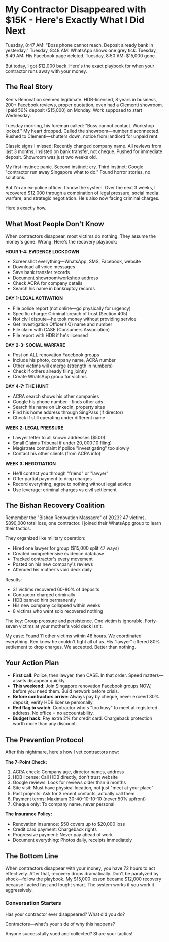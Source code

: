 # My Contractor Disappeared with $15K - Here's Exactly What I Did Next

Tuesday, 8:47 AM: "Boss phone cannot reach. Deposit already bank in yesterday."
Tuesday, 8:48 AM: WhatsApp shows one grey tick.
Tuesday, 8:49 AM: His Facebook page deleted.
Tuesday, 8:50 AM: $15,000 gone.

But today, I got $12,000 back. Here's the exact playbook for when your contractor runs away with your money.

## The Real Story

Ken's Renovation seemed legitimate. HDB-licensed, 8 years in business, 200+ Facebook reviews, proper quotation, even had a Clementi showroom. I paid 50% deposit ($15,000) on Monday. Work supposed to start Wednesday.

Tuesday morning, his foreman called: "Boss cannot contact. Workshop locked." My heart dropped. Called the showroom—number disconnected. Rushed to Clementi—shutters down, notice from landlord for unpaid rent.

Classic signs I missed: Recently changed company name. All reviews from last 3 months. Insisted on bank transfer, not cheque. Pushed for immediate deposit. Showroom was just two weeks old.

My first instinct: panic. Second instinct: cry. Third instinct: Google "contractor run away Singapore what to do." Found horror stories, no solutions.

But I'm an ex-police officer. I know the system. Over the next 3 weeks, I recovered $12,000 through a combination of legal pressure, social media warfare, and strategic negotiation. He's also now facing criminal charges.

Here's exactly how.

## What Most People Don't Know

When contractors disappear, most victims do nothing. They assume the money's gone. Wrong. Here's the recovery playbook:

**HOUR 1-4: EVIDENCE LOCKDOWN**

- Screenshot everything—WhatsApp, SMS, Facebook, website
- Download all voice messages
- Save bank transfer records
- Document showroom/workshop address
- Check ACRA for company details
- Search his name in bankruptcy records

**DAY 1: LEGAL ACTIVATION**

- File police report (not online—go physically for urgency)
- Specific charge: Criminal breach of trust (Section 405)
- Not civil dispute—he took money without providing service
- Get Investigation Officer (IO) name and number
- File claim with CASE (Consumers Association)
- File report with HDB if he's licensed

**DAY 2-3: SOCIAL WARFARE**

- Post on ALL renovation Facebook groups
- Include his photo, company name, ACRA number
- Other victims will emerge (strength in numbers)
- Check if others already filing jointly
- Create WhatsApp group for victims

**DAY 4-7: THE HUNT**

- ACRA search shows his other companies
- Google his phone number—finds other ads
- Search his name on LinkedIn, property sites
- Find his home address through SingPass (if director)
- Check if still operating under different name

**WEEK 2: LEGAL PRESSURE**

- Lawyer letter to all known addresses ($500)
- Small Claims Tribunal if under $20,000 ($10 filing)
- Magistrate complaint if police "investigating" too slowly
- Contact his other clients (from ACRA info)

**WEEK 3: NEGOTIATION**

- He'll contact you through "friend" or "lawyer"
- Offer partial payment to drop charges
- Record everything, agree to nothing without legal advice
- Use leverage: criminal charges vs civil settlement

## The Bishan Recovery Coalition

Remember the "Bishan Renovation Massacre" of 2023? 47 victims, $890,000 total loss, one contractor. I joined their WhatsApp group to learn their tactics.

They organized like military operation:

- Hired one lawyer for group ($15,000 split 47 ways)
- Created comprehensive evidence database
- Tracked contractor's every movement
- Posted on his new company's reviews
- Attended his mother's void deck daily

Results:

- 31 victims recovered 60-80% of deposits
- Contractor charged criminally
- HDB banned him permanently
- His new company collapsed within weeks
- 8 victims who went solo recovered nothing

The key: Group pressure and persistence. One victim is ignorable. Forty-seven victims at your mother's void deck isn't.

My case: Found 11 other victims within 48 hours. We coordinated everything. Ken knew he couldn't fight all of us. His "lawyer" offered 80% settlement to drop charges. We accepted. Better than nothing.

## Your Action Plan

- **First call**: Police, then lawyer, then CASE. In that order. Speed matters—assets disappear quickly.
- **This weekend**: Join Singapore renovation Facebook groups NOW, before you need them. Build network before crisis.
- **Before contractors arrive**: Always pay by cheque, never exceed 30% deposit, verify HDB license personally.
- **Red flag to watch**: Contractor who's "too busy" to meet at registered address. No office = no accountability.
- **Budget hack**: Pay extra 2% for credit card. Chargeback protection worth more than any discount.

## The Prevention Protocol

After this nightmare, here's how I vet contractors now:

**The 7-Point Check:**

1. ACRA check: Company age, director names, address
2. HDB license: Call HDB directly, don't trust website
3. Google reviews: Look for reviews older than 6 months
4. Site visit: Must have physical location, not just "meet at your place"
5. Past projects: Ask for 3 recent contacts, actually call them
6. Payment terms: Maximum 30-40-10-10-10 (never 50% upfront)
7. Cheque only: To company name, never personal

**The Insurance Policy:**

- Renovation insurance: $50 covers up to $20,000 loss
- Credit card payment: Chargeback rights
- Progressive payment: Never pay ahead of work
- Document everything: Photos daily, receipts immediately

## The Bottom Line

When contractors disappear with your money, you have 72 hours to act effectively. After that, recovery drops dramatically. Don't be paralyzed by shock—follow the playbook. My $15,000 lesson became $12,000 recovery because I acted fast and fought smart. The system works if you work it aggressively.

### Conversation Starters

Has your contractor ever disappeared? What did you do?

Contractors—what's your side of why this happens?

Anyone successfully sued and collected? Share your tactics!
